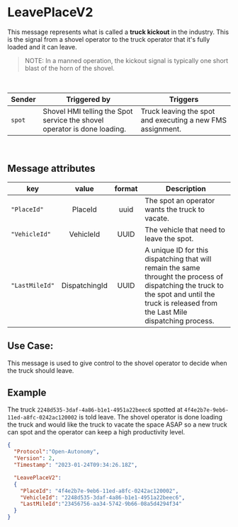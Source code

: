 # LeavePlaceV2
This message represents what is called a **truck kickout** in the industry.  This is the signal from a shovel operator to the truck operator that it's fully loaded and it can leave.  
> NOTE: In a manned operation, the kickout signal is typically one short blast of the horn of the shovel.

<br>

|Sender| Triggered by | Triggers|
|---|---|---|
| `spot` | Shovel HMI telling the Spot service the shovel operator is done loading. | Truck leaving the spot and executing a new FMS assignment. |

<br>

## Message attributes
|key |value |format | Description|
|---|:---:|:---:|---|
|`"PlaceId"`| PlaceId | uuid | The spot an operator wants the truck to vacate.|
|`"VehicleId"`| VehicleId| UUID| The vehicle that need to leave the spot.|
|`"LastMileId"` | DispatchingId | UUID | A unique ID for this dispatching that will remain the same throught the process of dispatching the truck to the spot and until the truck is released from the Last Mile dispatching process.|



## Use Case:
This message is used to give control to the shovel operator to decide when the truck should leave.

## Example
The truck `2248d535-3daf-4a86-b1e1-4951a22beec6` spotted at `4f4e2b7e-9eb6-11ed-a8fc-0242ac120002` is told leave.  The shovel operator is done loading the truck and would like the truck to vacate the space ASAP so a new truck can spot and the operator can keep a high productivity level.
```json
{
  "Protocol":"Open-Autonomy",
  "Version": 2,
  "Timestamp": "2023-01-24T09:34:26.18Z",

  "LeavePlaceV2":
  {
    "PlaceId": "4f4e2b7e-9eb6-11ed-a8fc-0242ac120002",
    "VehicleId": "2248d535-3daf-4a86-b1e1-4951a22beec6",
    "LastMileId":"23456756-aa34-5742-9b66-08a5d4294f34"
  }
}
```
